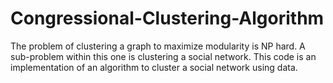 # Congressional-Clustering-Algorithm

The problem of clustering a graph to maximize modularity is NP hard. A sub-problem within this one is clustering a social network. This code is an implementation of an algorithm to cluster a social network using data.  

